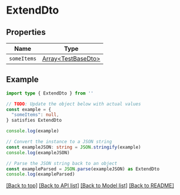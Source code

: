 
# ExtendDto


## Properties

Name | Type
------------ | -------------
`someItems` | [Array&lt;TestBaseDto&gt;](TestBaseDto.md)

## Example

```typescript
import type { ExtendDto } from ''

// TODO: Update the object below with actual values
const example = {
  "someItems": null,
} satisfies ExtendDto

console.log(example)

// Convert the instance to a JSON string
const exampleJSON: string = JSON.stringify(example)
console.log(exampleJSON)

// Parse the JSON string back to an object
const exampleParsed = JSON.parse(exampleJSON) as ExtendDto
console.log(exampleParsed)
```

[[Back to top]](#) [[Back to API list]](../README.md#api-endpoints) [[Back to Model list]](../README.md#models) [[Back to README]](../README.md)


